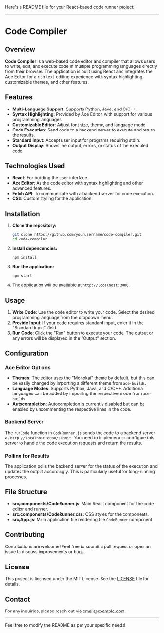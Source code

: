 Here's a README file for your React-based code runner project:

---

# Code Compiler

## Overview

**Code Compiler** is a web-based code editor and compiler that allows users to write, edit, and execute code in multiple programming languages directly from their browser. The application is built using React and integrates the Ace Editor for a rich text-editing experience with syntax highlighting, customizable themes, and other features.

## Features

- **Multi-Language Support**: Supports Python, Java, and C/C++.
- **Syntax Highlighting**: Provided by Ace Editor, with support for various programming languages.
- **Customizable Editor**: Adjust font size, theme, and language mode.
- **Code Execution**: Send code to a backend server to execute and return the results.
- **Standard Input**: Accept user input for programs requiring stdin.
- **Output Display**: Shows the output, errors, or status of the executed code.

## Technologies Used

- **React**: For building the user interface.
- **Ace Editor**: As the code editor with syntax highlighting and other advanced features.
- **Fetch API**: To communicate with a backend server for code execution.
- **CSS**: Custom styling for the application.

## Installation

1. **Clone the repository:**
   ```bash
   git clone https://github.com/yourusername/code-compiler.git
   cd code-compiler
   ```

2. **Install dependencies:**
   ```bash
   npm install
   ```

3. **Run the application:**
   ```bash
   npm start
   ```

4. The application will be available at `http://localhost:3000`.

## Usage

1. **Write Code**: Use the code editor to write your code. Select the desired programming language from the dropdown menu.
2. **Provide Input**: If your code requires standard input, enter it in the "Standard Input" field.
3. **Run Code**: Click the "Run" button to execute your code. The output or any errors will be displayed in the "Output" section.

## Configuration

### Ace Editor Options
- **Themes**: The editor uses the "Monokai" theme by default, but this can be easily changed by importing a different theme from `ace-builds`.
- **Language Modes**: Supports Python, Java, and C/C++. Additional languages can be added by importing the respective mode from `ace-builds`.
- **Autocompletion**: Autocompletion is currently disabled but can be enabled by uncommenting the respective lines in the code.

### Backend Server
The `runCode` function in `CodeRunner.js` sends the code to a backend server at `http://localhost:8080/submit`. You need to implement or configure this server to handle the code execution requests and return the results.

### Polling for Results
The application polls the backend server for the status of the execution and updates the output accordingly. This is particularly useful for long-running processes.

## File Structure

- **src/components/CodeRunner.js**: Main React component for the code editor and runner.
- **src/components/CodeRunner.css**: CSS styles for the components.
- **src/App.js**: Main application file rendering the `CodeRunner` component.

## Contributing

Contributions are welcome! Feel free to submit a pull request or open an issue to discuss improvements or bugs.

## License

This project is licensed under the MIT License. See the [LICENSE](LICENSE) file for details.

## Contact

For any inquiries, please reach out via [email@example.com](mailto:email@example.com).

---

Feel free to modify the README as per your specific needs!